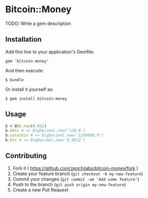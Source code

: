 # Bitcoin::Money

TODO: Write a gem description

## Installation

Add this line to your application's Gemfile:

    gem 'bitcoin-money'

And then execute:

    $ bundle

Or install it yourself as:

    $ gem install bitcoin-money

## Usage
~~~ruby
b = Btc.new(0.012) 
b.mbtc # => BigDecimal.new('120.0')
b.satoshis # => BigDecimal.new('1200000.0')
b.btc # => BigDecimal.new('0.0012')
~~~

## Contributing

1. Fork it ( https://github.com/zenchilabs/bitcoin-money/fork )
2. Create your feature branch (`git checkout -b my-new-feature`)
3. Commit your changes (`git commit -am 'Add some feature'`)
4. Push to the branch (`git push origin my-new-feature`)
5. Create a new Pull Request
